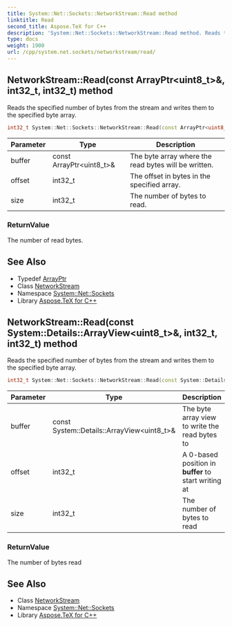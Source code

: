```yaml
---
title: System::Net::Sockets::NetworkStream::Read method
linktitle: Read
second_title: Aspose.TeX for C++
description: 'System::Net::Sockets::NetworkStream::Read method. Reads the specified number of bytes from the stream and writes them to the specified byte array in C++.'
type: docs
weight: 1900
url: /cpp/system.net.sockets/networkstream/read/
---
```

## NetworkStream::Read(const ArrayPtr\<uint8_t\>\&, int32_t, int32_t) method


Reads the specified number of bytes from the stream and writes them to the specified byte array.

```cpp
int32_t System::Net::Sockets::NetworkStream::Read(const ArrayPtr<uint8_t> &buffer, int32_t offset, int32_t size) override
```


| Parameter | Type | Description |
| --- | --- | --- |
| buffer | const ArrayPtr\<uint8_t\>\& | The byte array where the read bytes will be written. |
| offset | int32_t | The offset in bytes in the specified array. |
| size | int32_t | The number of bytes to read. |

### ReturnValue

The number of read bytes.

## See Also

* Typedef [ArrayPtr](../../../system/arrayptr/)
* Class [NetworkStream](../)
* Namespace [System::Net::Sockets](../../)
* Library [Aspose.TeX for C++](../../../)
## NetworkStream::Read(const System::Details::ArrayView\<uint8_t\>\&, int32_t, int32_t) method


Reads the specified number of bytes from the stream and writes them to the specified byte array.

```cpp
int32_t System::Net::Sockets::NetworkStream::Read(const System::Details::ArrayView<uint8_t> &buffer, int32_t offset, int32_t size) override
```


| Parameter | Type | Description |
| --- | --- | --- |
| buffer | const System::Details::ArrayView\<uint8_t\>\& | The byte array view to write the read bytes to |
| offset | int32_t | A 0-based position in **buffer** to start writing at |
| size | int32_t | The number of bytes to read |

### ReturnValue

The number of bytes read

## See Also

* Class [NetworkStream](../)
* Namespace [System::Net::Sockets](../../)
* Library [Aspose.TeX for C++](../../../)
